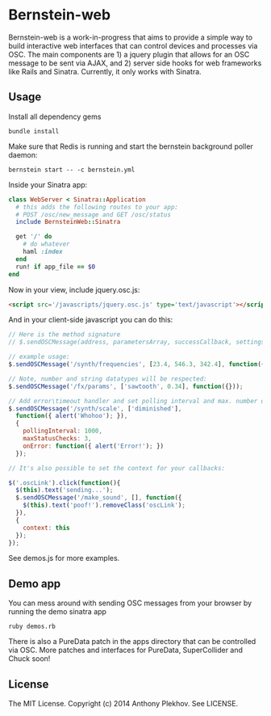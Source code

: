 # Bernstein-web

Bernstein-web is a work-in-progress that aims to provide a simple way to build interactive web
interfaces that can control devices and processes via OSC.  The main components are 1) a jquery plugin
that allows for an OSC message to be sent via AJAX, and 2) server side hooks for web frameworks like
Rails and Sinatra.  Currently, it only works with Sinatra.

## Usage
Install all dependency gems

    bundle install

Make sure that Redis is running and start the bernstein background poller daemon:

    bernstein start -- -c bernstein.yml

Inside your Sinatra app:

```ruby
class WebServer < Sinatra::Application
  # this adds the following routes to your app: 
  # POST /osc/new_message and GET /osc/status
  include BernsteinWeb::Sinatra

  get '/' do
    # do whatever
    haml :index
  end
  run! if app_file == $0
end
```

Now in your view, include jquery.osc.js:

```html
<script src='/javascripts/jquery.osc.js' type='text/javascript'></script>
```

And in your client-side javascript you can do this:

```javascript
// Here is the method signature
// $.sendOSCMessage(address, parametersArray, successCallback, settings = {})

// example usage:
$.sendOSCMessage('/synth/frequencies', [23.4, 546.3, 342.4], function({ alert('Whohoo!'); }));

// Note, number and string datatypes will be respected:
$.sendOSCMessage('/fx/params', ['sawtooth', 0.34], function({}));

// Add error\timeout handler and set polling interval and max. number of polls:
$.sendOSCMessage('/synth/scale', ['diminished'], 
  function({ alert('Whohoo'); }),
  {
    pollingInterval: 1000,
    maxStatusChecks: 3,
    onError: function({ alert('Error!'); })
  });

// It's also possible to set the context for your callbacks:

$('.oscLink').click(function(){
  $(this).text('sending...');
  $.sendOSCMessage('/make_sound', [], function({
    $(this).text('poof!').removeClass('oscLink');
  }),
  {
    context: this
  });
});
```

See demos.js for more examples.

## Demo app
You can mess around with sending OSC messages from your browser by running the demo sinatra app
    
    ruby demos.rb

There is also a PureData patch in the apps directory that can be controlled via OSC.  More patches and interfaces for
PureData, SuperCollider and Chuck soon!

## License
The MIT License.  Copyright (c) 2014 Anthony Plekhov. See LICENSE.
